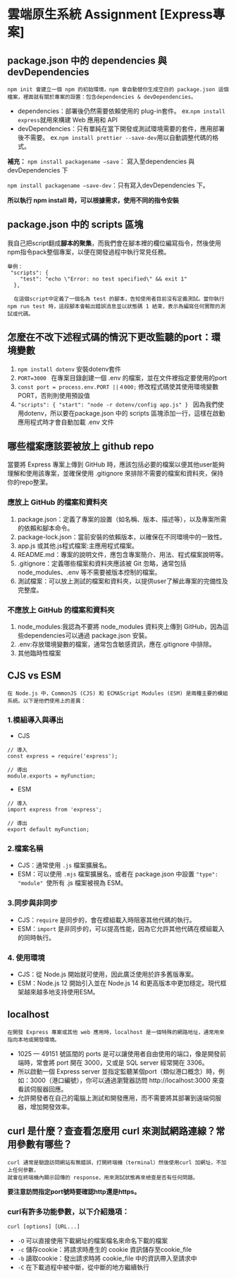 # 雲端原生系統 Assignment [Express專案]

## package.json 中的 dependencies 與 devDependencies

```
npm init 會建立一個 npm 的初始環境，npm 會自動替你生成空白的 package.json 這個檔案，裡面就有關於專案的設置：包含dependencies & devDependencies。
```

- dependencies：部署後仍然需要依賴使用的 plug-in套件。
  ex.`npm install express`就用來構建 Web 應用和 API
- devDependencies：只有單純在當下開發或測試環境需要的套件，應用部署後不需要。
  ex.`npm install prettier --save-dev`用以自動調整代碼的格式。

**補充：**
`npm install packagename –save`： 寫入至dependencies 與 devDependencies 下

`npm install packagename –save-dev`：只有寫入devDependencies 下。

**所以執行 npm install 時，可以根據需求，使用不同的指令安裝**

## package.json 中的 scripts 區塊

我自己把script翻成**腳本的聚集**，而我們會在腳本裡的欄位編寫指令，然後使用npm指令pack整個專案，以便在開發過程中執行常見任務。

```
舉例：
 "scripts": {
    "test": "echo \"Error: no test specified\" && exit 1"
  },

  在這個script中定義了一個名為 test 的腳本，告知使用者目前沒有定義測試。當你執行 npm run test 時，這段腳本會輸出錯誤消息並以狀態碼 1 結束，表示為編寫任何實際的測試或代碼。
```

## 怎麼在不改下述程式碼的情況下更改監聽的port：環境變數

1. `npm install dotenv`
   安裝dotenv套件
2. `PORT=3000 `
   在專案目錄創建一個 .env 的檔案，並在文件裡指定要使用的port
3. `const port = process.env.PORT ||４000;`
   修改程式碼使其使用環境變數 PORT，否則則使用預設值
4. `"scripts": {
  "start": "node -r dotenv/config app.js"
}
`
   因為我們使用dotenv，所以要在package.json 中的 scripts 區塊添加一行，這樣在啟動應用程式時才會自動加載 .env 文件

## 哪些檔案應該要被放上 github repo

當要將 Express 專案上傳到 GitHub 時，應該包括必要的檔案以便其他user能夠理解和使用該專案，並確保使用 .gitignore 來排除不需要的檔案和資料夾，保持你的repo整潔。

### 應放上 GitHub 的檔案和資料夾

1. package.json：定義了專案的設置（如名稱、版本、描述等），以及專案所需的依賴和腳本命令。
2. package-lock.json：當前安裝的依賴版本，以確保在不同環境中的一致性。
3. app.js 或其他.js程式檔案:主應用程式檔案。
4. README.md：專案的說明文件，應包含專案簡介、用法、程式檔案說明等。
5. .gitignore：定義哪些檔案和資料夾應該被 Git 忽略，通常包括 node_modules、.env 等不需要被版本控制的檔案。
6. 測試檔案：可以放上測試的檔案和資料夾，以提供user了解此專案的完備性及完整度。

### 不應放上 GitHub 的檔案和資料夾

1. node_modules:我認為不要將 node_modules 資料夾上傳到 GitHub，因為這些dependencies可以通過 package.json 安裝。
2. .env:存放環境變數的檔案，通常包含敏感資訊，應在.gitignore 中排除。
3. 其他臨時性檔案

## CJS vs ESM

`在 Node.js 中，CommonJS (CJS) 和 ECMAScript Modules (ESM) 是兩種主要的模組系統。以下是他們使用上的差異：`

### 1.模組導入與導出

- CJS

```
// 導入
const express = require('express');

// 導出
module.exports = myFunction;
```

- ESM

```
// 導入
import express from 'express';

// 導出
export default myFunction;
```

### 2.檔案名稱

- CJS：通常使用 `.js` 檔案擴展名。
- ESM：可以使用 `.mjs` 檔案擴展名，或者在 package.json 中設置 `"type": "module" `使所有 .js 檔案被視為 ESM。

### 3.同步與非同步

- CJS：`require` 是同步的，會在模組載入時阻塞其他代碼的執行。
- ESM：`import` 是非同步的，可以提高性能，因為它允許其他代碼在模組載入的同時執行。

### 4. 使用環境

- CJS：從 Node.js 開始就可使用，因此廣泛使用於許多舊版專案。
- ESM：Node.js 12 開始引入並在 Node.js 14 和更高版本中更加穩定。現代框架越來越多地支持使用ESM。

## localhost

```
在開發 Express 專案或其他 web 應用時，localhost 是一個特殊的網路地址，通常用來指向本地或開發環境。
```

- 1025 — 49151 號區間的 ports 是可以讓使用者自由使用的端口，像是開發前端時，常會將 port 開在 3000，又或是 SQL server 經常開在 3306。
- 所以啟動一個 Express server 並指定監聽某個port（類似港口概念）時，例如：3000（港口編號），你可以通過瀏覽器訪問 http://localhost:3000 來查看該伺服器回應。
- 允許開發者在自己的電腦上測試和開發應用，而不需要將其部署到遠端伺服器，增加開發效率。

## curl 是什麼？查查看怎麼用 curl 來測試網路連線？常用參數有哪些？

```
curl 通常是驗證訪問網站有無錯誤，打開終端機（terminal）然後使用curl 加網址，不加上任何參數，
就會在終端機內顯示回傳的 response，用來測試狀態再來檢查是否有任何問題。
```

**要注意訪問指定port號時要確認http還是https。**

### curl有許多功能參數，以下介紹幾項：

`curl [options] [URL...]`

- `-O` 可以直接使用下載網址的檔案檔名來命名下載的檔案
- `-c` 儲存cookie：將請求時產生的 cookie 資訊儲存至cookie_file
- `-b` 讀取cookie：發出請求時將 cookie_file 中的資訊帶入至請求中
- `-C` 在下載過程中被中斷，從中斷的地方繼續執行

